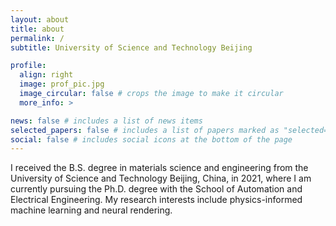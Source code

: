 ```yaml
---
layout: about
title: about
permalink: /
subtitle: University of Science and Technology Beijing

profile:
  align: right
  image: prof_pic.jpg
  image_circular: false # crops the image to make it circular
  more_info: >

news: false # includes a list of news items
selected_papers: false # includes a list of papers marked as "selected={true}"
social: false # includes social icons at the bottom of the page
---
```


I received the B.S. degree in materials science and engineering from the University of Science and Technology Beijing, China, in 2021, where I am currently pursuing the Ph.D. degree with the School of Automation and Electrical Engineering. My research interests include physics-informed machine learning and neural rendering.
